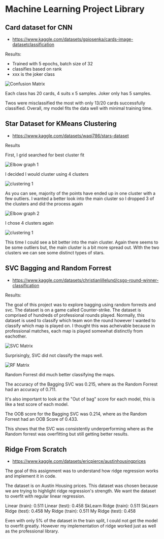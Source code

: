 # Machine Learning Project Library


## Card dataset for CNN
- https://www.kaggle.com/datasets/gpiosenka/cards-image-datasetclassification

Results:
- Trained with 5 epochs, batch size of 32
- classifies based on rank
- xxx is the joker class

![Confusion Matrix](images/Cards_cm.png)

Each class has 20 cards, 4 suits x 5 samples. Joker only has 5 samples.

Twos were misclassified the most with only 13/20 cards successfully classified. Overall, my model fits the data well with minimal training time. 



## Star Dataset for KMeans Clustering
- https://www.kaggle.com/datasets/waqi786/stars-dataset

Results

First, I grid searched for best cluster fit

![Elbow graph 1](images/elbow1.png)

I decided I would cluster using 4 clusters

![clustering 1](images/star_cluster_1.png)

As you can see, majority of the points have ended up in one cluster with a few outliers. I wanted a better look into the main cluster so I dropped 3 of the clusters and did the process again

![Elbow graph 2](images/elbow2.png)

I chose 4 clusters again

![clustering 1](images/star_cluster_2.png)

This time I could see a bit better into the main cluster. Again there seems to be some outliers but, the main cluster is a bit more spread out. WIth the two clusters we can see some distinct types of stars.

## SVC Bagging and Random Forrest
- https://www.kaggle.com/datasets/christianlillelund/csgo-round-winner-classification

Results:

The goal of this project was to explore bagging using random forrests and svc. The dataset is on a game called Counter-strike. The dataset is comprised of hundreds of professional rounds played. Normally, this dataset is used to classify which team won the round however I wanted to classify which map is played on. I thought this was acheivable because in professional matches, each map is played somewhat distinctly from eachother.


![SVC Matrix](images/SVCBagging.png)

Surprisingly, SVC did not classify the maps well. 


![RF Matrix](images/RandomForrest.png)

Random Forrest did much better classifying the maps.

The accuracy of the Bagging SVC was 0.215, where as the Random Forrest had an accuracy of 0.711.

It's also important to look at the "Out of bag" score for each model, this is like a test score of each model.

The OOB score for the Bagging SVC was 0.214, where as the Random Forrest had an OOB Score of 0.433.

This shows that the SVC was consistently underperforming where as the Random forrest was overfitting but still getting better results.

## Ridge From Scratch
- https://www.kaggle.com/datasets/ericpierce/austinhousingprices

The goal of this assignment was to understand how ridge regression works and implement it in code.

The dataset is on Austin Housing prices. This dataset was chosen because we are trying to highlight ridge regression's strength. We want the dataset to overfit with regular linear regression.

Linear (train): 0.511
Linear (test): 0.458
SkLearn Ridge (train): 0.511
SkLearn Ridge (test): 0.458
My Ridge (train): 0.511
My Ridge (test): 0.458

Even with only 5% of the dataset in the train split, I could not get the model to overfit greatly. However my implementation of ridge worked just as well as the professional library. 
